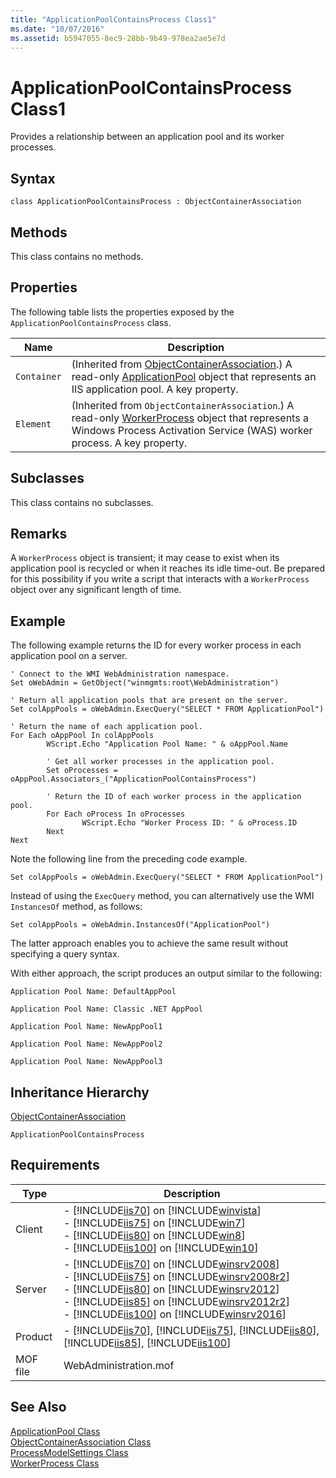 ```yaml
---
title: "ApplicationPoolContainsProcess Class1"
ms.date: "10/07/2016"
ms.assetid: b5947055-8ec9-28bb-9b49-978ea2ae5e7d
---
```

# ApplicationPoolContainsProcess Class1
Provides a relationship between an application pool and its worker processes.  
  
## Syntax  
  
```vbs  
class ApplicationPoolContainsProcess : ObjectContainerAssociation  
```  
  
## Methods  
 This class contains no methods.  
  
## Properties  
 The following table lists the properties exposed by the `ApplicationPoolContainsProcess` class.  
  
|Name|Description|  
|----------|-----------------|  
|`Container`|(Inherited from [ObjectContainerAssociation](../wmi-provider/objectcontainerassociation-class.md).) A read-only [ApplicationPool](../wmi-provider/applicationpool-class.md) object that represents an IIS application pool. A key property.|  
|`Element`|(Inherited from `ObjectContainerAssociation`.) A read-only [WorkerProcess](../wmi-provider/workerprocess-class.md) object that represents a Windows Process Activation Service (WAS) worker process. A key property.|  
  
## Subclasses  
 This class contains no subclasses.  
  
## Remarks  
 A `WorkerProcess` object is transient; it may cease to exist when its application pool is recycled or when it reaches its idle time-out. Be prepared for this possibility if you write a script that interacts with a `WorkerProcess` object over any significant length of time.  
  
## Example  
 The following example returns the ID for every worker process in each application pool on a server.  
  
```  
' Connect to the WMI WebAdministration namespace.  
Set oWebAdmin = GetObject("winmgmts:root\WebAdministration")  
  
' Return all application pools that are present on the server.  
Set colAppPools = oWebAdmin.ExecQuery("SELECT * FROM ApplicationPool")  
  
' Return the name of each application pool.  
For Each oAppPool In colAppPools  
        WScript.Echo "Application Pool Name: " & oAppPool.Name  
  
        ' Get all worker processes in the application pool.  
        Set oProcesses = oAppPool.Associators_("ApplicationPoolContainsProcess")  
  
        ' Return the ID of each worker process in the application pool.  
        For Each oProcess In oProcesses  
                WScript.Echo "Worker Process ID: " & oProcess.ID  
        Next  
Next  
```  
  
 Note the following line from the preceding code example.  
  
 `Set colAppPools = oWebAdmin.ExecQuery("SELECT * FROM ApplicationPool")`  
  
 Instead of using the `ExecQuery` method, you can alternatively use the WMI `InstancesOf` method, as follows:  
  
 `Set colAppPools = oWebAdmin.InstancesOf("ApplicationPool")`  
  
 The latter approach enables you to achieve the same result without specifying a query syntax.  
  
 With either approach, the script produces an output similar to the following:  
  
 `Application Pool Name: DefaultAppPool`  
  
 `Application Pool Name: Classic .NET AppPool`  
  
 `Application Pool Name: NewAppPool1`  
  
 `Application Pool Name: NewAppPool2`  
  
 `Application Pool Name: NewAppPool3`  
  
## Inheritance Hierarchy  
 [ObjectContainerAssociation](../wmi-provider/objectcontainerassociation-class.md)  
  
 `ApplicationPoolContainsProcess`  
  
## Requirements  
  
|Type|Description|  
|----------|-----------------|  
|Client|-   [!INCLUDE[iis70](../wmi-provider/includes/iis70-md.md)] on [!INCLUDE[winvista](../wmi-provider/includes/winvista-md.md)]<br />-   [!INCLUDE[iis75](../wmi-provider/includes/iis75-md.md)] on [!INCLUDE[win7](../wmi-provider/includes/win7-md.md)]<br />-   [!INCLUDE[iis80](../wmi-provider/includes/iis80-md.md)] on [!INCLUDE[win8](../wmi-provider/includes/win8-md.md)]<br />-   [!INCLUDE[iis100](../wmi-provider/includes/iis100-md.md)] on [!INCLUDE[win10](../wmi-provider/includes/win10-md.md)]|  
|Server|-   [!INCLUDE[iis70](../wmi-provider/includes/iis70-md.md)] on [!INCLUDE[winsrv2008](../wmi-provider/includes/winsrv2008-md.md)]<br />-   [!INCLUDE[iis75](../wmi-provider/includes/iis75-md.md)] on [!INCLUDE[winsrv2008r2](../wmi-provider/includes/winsrv2008r2-md.md)]<br />-   [!INCLUDE[iis80](../wmi-provider/includes/iis80-md.md)] on [!INCLUDE[winsrv2012](../wmi-provider/includes/winsrv2012-md.md)]<br />-   [!INCLUDE[iis85](../wmi-provider/includes/iis85-md.md)] on [!INCLUDE[winsrv2012r2](../wmi-provider/includes/winsrv2012r2-md.md)]<br />-   [!INCLUDE[iis100](../wmi-provider/includes/iis100-md.md)] on [!INCLUDE[winsrv2016](../wmi-provider/includes/winsrv2016-md.md)]|  
|Product|-   [!INCLUDE[iis70](../wmi-provider/includes/iis70-md.md)], [!INCLUDE[iis75](../wmi-provider/includes/iis75-md.md)], [!INCLUDE[iis80](../wmi-provider/includes/iis80-md.md)], [!INCLUDE[iis85](../wmi-provider/includes/iis85-md.md)], [!INCLUDE[iis100](../wmi-provider/includes/iis100-md.md)]|  
|MOF file|WebAdministration.mof|  
  
## See Also  
 [ApplicationPool Class](../wmi-provider/applicationpool-class.md)   
 [ObjectContainerAssociation Class](../wmi-provider/objectcontainerassociation-class.md)   
 [ProcessModelSettings Class](../wmi-provider/processmodelsettings-class.md)   
 [WorkerProcess Class](../wmi-provider/workerprocess-class.md)